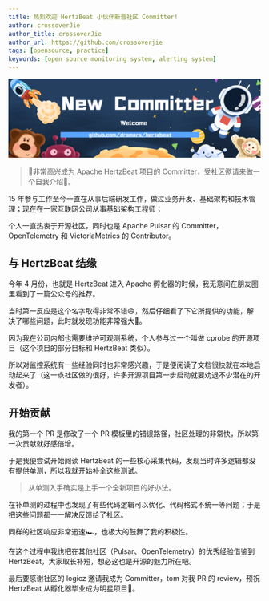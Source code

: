 ```yaml
---
title: 热烈欢迎 HertzBeat 小伙伴新晋社区 Committer!
author: crossoverJie
author_title: crossoverJie
author_url: https://github.com/crossoverjie
tags: [opensource, practice]
keywords: [open source monitoring system, alerting system]
---
```


![hertzBeat](/img/blog/new-committer.png)

> 🎉非常高兴成为 Apache HertzBeat 项目的 Committer，受社区邀请来做一个自我介绍🥰。

15 年参与工作至今一直在从事后端研发工作，做过业务开发、基础架构和技术管理；现在在一家互联网公司从事基础架构工程师；

个人一直热衷于开源社区，同时也是 Apache Pulsar 的 Committer，OpenTelemetry 和 VictoriaMetrics 的 Contributor。

## 与 HertzBeat 结缘

今年 4 月份，也就是 HertzBeat 进入 Apache 孵化器的时候，我无意间在朋友圈里看到了一篇公众号的推荐。

当时第一反应是这个名字取得非常不错😄，然后仔细看了下它所提供的功能，解决了哪些问题，此时就发现功能非常强大💪。

因为我在公司内部也需要维护可观测系统，个人参与过一个叫做 cprobe 的开源项目（这个项目的部分目标和 HertzBeat 类似）。

所以对监控系统有一些经验同时也非常感兴趣，于是便阅读了文档很快就在本地启动起来了（这一点社区做的很好，许多开源项目第一步启动就要劝退不少潜在的开发者）。

## 开始贡献

我的第一个 PR 是修改了一个 PR 模板里的错误路径，社区处理的非常快，所以第一次贡献就好感倍增。

于是我便尝试开始阅读 HertzBeat 的一些核心采集代码，发现当时许多逻辑都没有提供单测，所以我就开始补全这些测试。

> 从单测入手确实是上手一个全新项目的好办法。

在补单测的过程中也发现了有些代码逻辑可以优化、代码格式不统一等问题；于是把这些问题都一一解决反馈给了社区。

同样的社区响应非常迅速🏎，也极大的鼓舞了我的积极性。

在这个过程中我也把在其他社区（Pulsar、OpenTelemetry）的优秀经验借鉴到 HertzBeat，大家取长补短，想必这也是开源的魅力所在吧。

最后要感谢社区的 logicz 邀请我成为 Committer，tom 对我 PR 的 review，预祝 HertzBeat 从孵化器毕业成为明星项目🎊。
